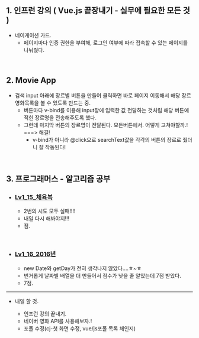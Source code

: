 <h2>1. 인프런 강의 ( Vue.js 끝장내기 - 실무에 필요한 모든 것 ) </h2>

- 네이게이션 가드.
  - 페이지마다 인증 권한을 부여해, 로그인 여부에 따라 접속할 수 있는 페이지를 나눠줬다.

<br/>

<h2>2. Movie App</h2>

- 검색 input 아래에 장르별 버튼을 만들어 클릭하면 바로 페이지 이동해서 해당 장르 영화목록을 볼 수 있도록 만드는 중.
  - 버튼마다 v-bind를 이용해 input창에 입력한 값 전달하는 것처럼 해당 버튼에 적힌 장르명을 전송해주도록 했다.
  - 그런데 마지막 버튼의 장르명이 전달된다. 모든버튼에서. 어떻게 고쳐야할까.!
  ===> 해결!
    - v-bind가 아니라 @click으로 searchText값을 각각의 버튼의 장르로 줬더니 잘 작동된다!

<br/>

<h2>3. 프로그래머스 - 알고리즘 공부</h2>

- <h3><a href="https://github.com/EunJaePark/algorithm/blob/master/Lv1_15_%EC%B2%B4%EC%9C%A1%EB%B3%B5.html">Lv1_15_체육복</a></h3>
  
  - 2번의 시도 모두 실패!!!!
  - 내일 다시 해봐야지!!!
  - 점.
  
<br/>

- <h3><a href="https://github.com/EunJaePark/algorithm/blob/master/Lv1_16_2016%EB%85%84.html">Lv1_16_2016년</a></h3>
  
  - new Date와 getDay가 전혀 생각나지 않았다....ㅎ~ㅎ
  - 번거롭게 날짜별 배열을 더 만들어서 점수가 낮을 줄 알았는데 7점 받았다. 
  - 7점.
     
<hr/>

- 내일 할 것.

  - 인프런 강의 끝내기.
  - 네이버 영화 API를 사용해보자.!
  - 포폴 수정(cj-첫 화면 수정, vue/js포폴 목록 체인지)

